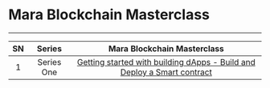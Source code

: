 # Mara Blockchain Masterclass

---

|**SN**|**Series**|**Mara Blockchain Masterclass**|
|:---:|:---:|:---:|
|1|Series One|[Getting started with building dApps - Build and Deploy a Smart contract](./Nigeria/series-one.md)|


